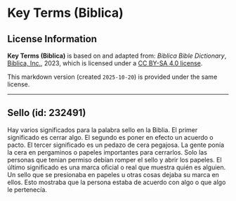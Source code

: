 # Key Terms (Biblica)

## License Information

**Key Terms (Biblica)** is based on and adapted from: _Biblica Bible Dictionary_, [Biblica, Inc.](https://www.biblica.com/), 2023, which is licensed under a [CC BY-SA 4.0 license](https://creativecommons.org/licenses/by-sa/4.0/legalcode.en).

This markdown version (created `2025-10-20`) is provided under the same license.



--------------------------------

## Sello (id: 232491)

Hay varios significados para la palabra sello en la Biblia. El primer significado es cerrar algo. El segundo es poner en efecto un acuerdo o pacto. El tercer significado es un pedazo de cera pegajosa. La gente ponía la cera en pergaminos o papeles importantes para cerrarlos. Solo las personas que tenian permiso debían romper el sello y abrir los papeles. El último significado es una marca oficial o real que muestra quién es alguien. Un sello que se presionaba en papeles u otras cosas dejaba su marca en ellos. Esto mostraba que la persona estaba de acuerdo con algo o que algo le pertenecía.


